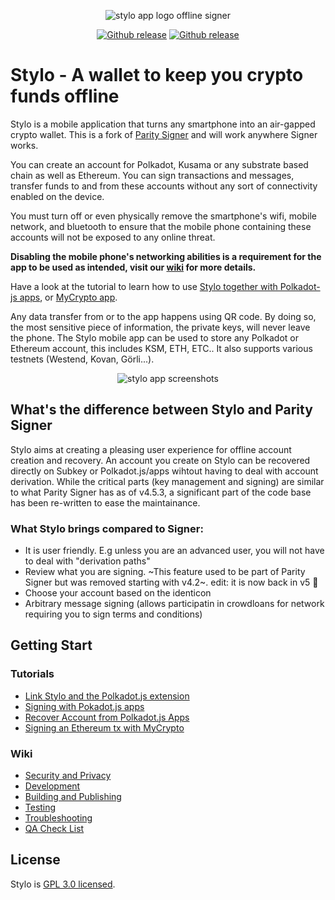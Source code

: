 <p align="center" style="margin-bottom: 0px !important;">
    <img src="./res/stylo-logos/stylo_logo-black-blue.png" alt="stylo app logo offline signer"/>
</p>
<div align="center">

[![Github release](./res/github-badge.png)](https://github.com/stylo-app/stylo/releases)
[![Github release](./res/google-play-badge.png)](https://play.google.com/store/apps/details?id=com.styloapp)

</div>

# Stylo - A wallet to keep you crypto funds offline

Stylo is a mobile application that turns any smartphone into an air-gapped crypto wallet. This is a fork of [Parity Signer](https://github.com/paritytech/parity-signer) and will work anywhere Signer works.

You can create an account for Polkadot, Kusama or any substrate based chain as well as Ethereum. You can sign transactions and messages, transfer funds to and from these accounts without any sort of connectivity enabled on the device.

You must turn off or even physically remove the smartphone's wifi, mobile network, and bluetooth to ensure that the mobile phone containing these accounts will not be exposed to any online threat.

**Disabling the mobile phone's networking abilities is a requirement for the app to be used as intended, visit our [wiki](./docs/wiki/Security-And-Privacy.md) for more details.**

Have a look at the tutorial to learn how to use [Stylo together with Polkadot-js apps](./docs/tutorials/Kusama-tutorial.md),  or [MyCrypto app](./docs/tutorials/MyCrypto-tutorial.md).

Any data transfer from or to the app happens using QR code. By doing so, the most sensitive piece of information, the private keys, will never leave the phone. The Stylo mobile app can be used to store any Polkadot or Ethereum account, this includes KSM, ETH, ETC.. It also supports various testnets (Westend, Kovan, Görli...).

<p align="center">
    <img src="./docs/screens.jpg" alt="stylo app screenshots"/>
</p>

## What's the difference between Stylo and Parity Signer

Stylo aims at creating a pleasing user experience for offline account creation and recovery. An account you create on Stylo can be recovered directly on Subkey or Polkadot.js/apps wihtout having to deal with account derivation. While the critical parts (key management and signing) are similar to what Parity Signer has as of v4.5.3, a significant part of the code base has been re-written to ease the maintainance.

### What Stylo brings compared to Signer:
- It is user friendly. E.g unless you are an advanced user, you will not have to deal with "derivation paths"
- Review what you are signing. ~This feature used to be part of Parity Signer but was removed starting with v4.2~. edit: it is now back in v5 🎉
- Choose your account based on the identicon
- Arbitrary message signing (allows participatin in crowdloans for network requiring you to sign terms and conditions)

## Getting Start

### Tutorials

- [Link Stylo and the Polkadot.js extension](./docs/tutorials/Crowdloan-tutorial.md)
- [Signing with Pokadot.js apps](./docs/tutorials/Kusama-tutorial.md)
- [Recover Account from Polkadot.js Apps](./docs/tutorials/Recover-Account-Polkadotjs.md)
- [Signing an Ethereum tx with MyCrypto](./docs/tutorials/MyCrypto-tutorial.md)
<!-- - [Update New Network](./docs/tutorials/New-Network.md)-->

### Wiki

- [Security and Privacy](./docs/wiki/Security-And-Privacy.md)
- [Development](./docs/wiki/Development.md)
- [Building and Publishing](./docs/wiki/Building-And-Publishing.md)
- [Testing](./docs/wiki/Test.md)
- [Troubleshooting](./docs/wiki/Troubleshooting.md)
- [QA Check List](./docs/wiki/QA.md)

## License

Stylo is [GPL 3.0 licensed](LICENSE).
